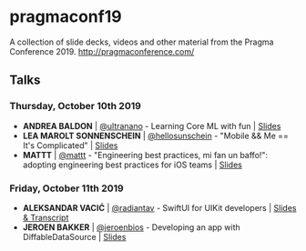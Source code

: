 # pragmaconf19
A collection of slide decks, videos and other material from the Pragma Conference 2019. http://pragmaconference.com/

## Talks
### Thursday, October 10th 2019
* **ANDREA BALDON** | [@ultranano](https://twitter.com/ultranano) - Learning Core ML with fun | [Slides](https://github.com/pragmamark/pragmaconf19/blob/master/slides/Pragma_conference_2019_Adrea_Baldon_Learning_coreml_with_fun.key)
* **LEA MAROLT SONNENSCHEIN** | [@hellosunschein](https://twitter.com/hellosunschein) - "Mobile && Me == It's Complicated" | [Slides](https://github.com/pragmamark/pragmaconf19/blob/master/slides/pragma_conf_2019_lea_marolt.pdf)
* **MATTT** | [@mattt](https://twitter.com/mattt) - "Engineering best practices, mi fan un baffo!": adopting engineering best practices for iOS teams | [Slides](https://github.com/pragmamark/pragmaconf19/blob/master/slides/pragmaconf_2019_-_mi_fan_un_baffo.pdf)

### Friday, October 11th 2019

* **ALEKSANDAR VACIĆ** | [@radiantav](https://twitter.com/radiantav) - SwiftUI for UIKit developers | [Slides & Transcript](https://speakerdeck.com/radianttap/swiftui-for-uikit-developers)
* **JEROEN BAKKER** | [@jeroenbios](https://twitter.com/jeroenbios) - Developing an app with DiffableDataSource | [Slides](https://github.com/pragmamark/pragmaconf19/blob/master/slides/pragma_conf_2019_diffableDataSource.pdf)
